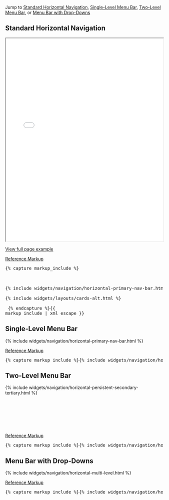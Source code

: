 <p>Jump to <a href="#example-code-1">Standard Horizontal Navigation</a>, <a href="#example-code-2">Single-Level Menu Bar</a>, <a href="#example-code-3">Two-Level Menu Bar</a>, or <a href="#example-code-4">Menu Bar with Drop-Downs</a></p>
<h2 id="example-code-1">Standard Horizontal Navigation</h2>
<div class="example-pf">
  <iframe src="{{ site.baseurl}}/pattern-library/navigation/horizontal-navigation/horizontal-navigation.html"
          width="100%" height="650px;" scrolling="no" seamless></iframe>
</div>
<p><a href="{{ site.baseurl}}/pattern-library/navigation/horizontal-navigation/horizontal-navigation.html" target="_blank">View full page example</a></p>
<p class="reference-markup"><a class="collapse-toggle" data-toggle="collapse" aria-expanded="true" aria-controls="markup-1" href="#markup-1">Reference Markup</a></p>
<div class="collapse in" id="markup-1">
  <pre class="prettyprint">{% capture markup_include %}
<script src="components/c3/c3.min.js"></script>
<script src="components/d3/d3.min.js"></script>
<script src="components/jquery-match-height/dist/jquery.matchHeight-min.js"></script>
{% include widgets/navigation/horizontal-primary-nav-bar.html %}
<div class="container-fluid container-cards-pf">
{% include widgets/layouts/cards-alt.html %}
</div>
<script>
$(document).ready(function() {
// matchHeight the contents of each .card-pf and then the .card-pf itself
$(".row-cards-pf > [class*='col'] > .card-pf .card-pf-title").matchHeight();
$(".row-cards-pf > [class*='col'] > .card-pf > .card-pf-body").matchHeight();
$(".row-cards-pf > [class*='col'] > .card-pf > .card-pf-footer").matchHeight();
$(".row-cards-pf > [class*='col'] > .card-pf").matchHeight();

// initialize tooltips
$('[data-toggle="tooltip"]').tooltip();

// Initialize the vertical navigation
$().setupVerticalNavigation(true);
});
</script>
  {% endcapture %}{{ markup_include | xml_escape }}</pre>
</div>
<h2 id="example-code-2">Single-Level Menu Bar</h2>
<div class="example-pf example-navbar">
  {% include widgets/navigation/horizontal-primary-nav-bar.html %}
</div>
<p class="reference-markup"><a class="collapse-toggle" data-toggle="collapse" aria-expanded="true" aria-controls="markup-2" href="#markup-2">Reference Markup</a></p>
<div class="collapse in" id="markup-2">
  <pre class="prettyprint">{% capture markup_include %}{% include widgets/navigation/horizontal-primary-nav-bar.html %}{% endcapture %}{{ markup_include | xml_escape }}</pre>
</div>
<h2 id="example-code-3">Two-Level Menu Bar</h2>
<div class="example-pf example-navbar" style="height: 140px;">
  {% include widgets/navigation/horizontal-persistent-secondary-tertiary.html %}
</div>
<p class="reference-markup"><a class="collapse-toggle" data-toggle="collapse" aria-expanded="true" aria-controls="markup-3" href="#markup-3">Reference Markup</a></p>
<div class="collapse in" id="markup-3">
  <pre class="prettyprint">{% capture markup_include %}{% include widgets/navigation/horizontal-persistent-secondary-tertiary.html %}{% endcapture %}{{ markup_include | xml_escape }}</pre>
</div>
<h2 id="example-code-4">Menu Bar with Drop-Downs</h2>
<div class="example-pf example-navbar">
  {% include widgets/navigation/horizontal-multi-level.html %}
</div>
<p class="reference-markup"><a class="collapse-toggle" data-toggle="collapse" aria-expanded="true" aria-controls="markup-4" href="#markup-4">Reference Markup</a></p>
<div class="collapse in" id="markup-4">
  <pre class="prettyprint">{% capture markup_include %}{% include widgets/navigation/horizontal-multi-level.html %}{% endcapture %}{{ markup_include | xml_escape }}</pre>
</div>
<!-- Giving menus a little room so they don't drop off the page. -->
<div class="collapse in" id="markup-4" style="margin-bottom: 150px;"></div>
